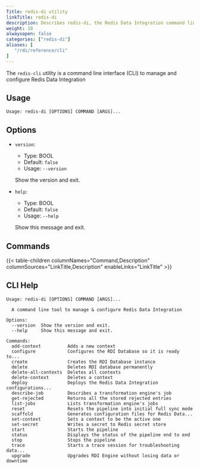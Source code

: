 ```yaml
---
Title: redis-di utility
linkTitle: redis-di 
description: Describes redis-di, the Redis Data Integration command line utility 
weight: 10
alwaysopen: false
categories: ["redis-di"]
aliases: [
   "/rdi/reference/cli"
] 
---
```


The `redis-cli` utility is a command line interface (CLI) to manage and configure Redis Data Integration

## Usage

```
Usage: redis-di [OPTIONS] COMMAND [ARGS]...
```

## Options
* `version`: 
  * Type: BOOL 
  * Default: `false`
  * Usage: `--version`

  Show the version and exit.


* `help`: 
  * Type: BOOL 
  * Default: `false`
  * Usage: `--help`

  Show this message and exit.


## Commands

{{< table-children columnNames="Command,Description" columnSources="LinkTitle,Description" enableLinks="LinkTitle" >}}

## CLI Help

```
Usage: redis-di [OPTIONS] COMMAND [ARGS]...

  A command line tool to manage & configure Redis Data Integration

Options:
  --version  Show the version and exit.
  --help     Show this message and exit.

Commands:
  add-context          Adds a new context
  configure            Configures the RDI Database so it is ready to...
  create               Creates the RDI Database instance
  delete               Deletes RDI database permanently
  delete-all-contexts  Deletes all contexts
  delete-context       Deletes a context
  deploy               Deploys the Redis Data Integration configurations...
  describe-job         Describes a transformation engine's job
  get-rejected         Returns all the stored rejected entries
  list-jobs            Lists transformation engine's jobs
  reset                Resets the pipeline into initial full sync mode
  scaffold             Generates configuration files for Redis Data...
  set-context          Sets a context to be the active one
  set-secret           Writes a secret to Redis secret store
  start                Starts the pipeline
  status               Displays the status of the pipeline end to end
  stop                 Stops the pipeline
  trace                Starts a trace session for troubleshooting data...
  upgrade              Upgrades RDI Engine without losing data or downtime
```

